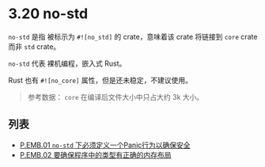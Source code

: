 # 3.20 no-std 

`no-std` 是指 被标示为 `#![no_std]` 的 crate，意味着该 crate 将链接到 `core` crate 而非 `std` crate。

`no-std`  代表 裸机编程，嵌入式 Rust。

Rust 也有 `#![no_core]` 属性，但是还未稳定，不建议使用。

>  参考数据： `core` 在编译后文件大小中只占大约 3k 大小。

## 列表

- [P.EMB.01 `no-std` 下必须定义一个Panic行为以确保安全](./no-std/P.EMB.01.md)
- [P.EMB.02 要确保程序中的类型有正确的内存布局](./no-std/P.EMB.02.md)